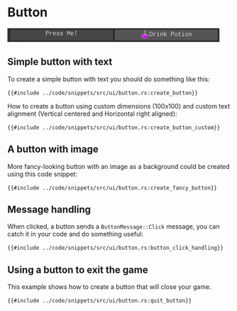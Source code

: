 # Button

![buttons](button.png)

## Simple button with text

To create a simple button with text you should do something like this:

```rust,no_run
{{#include ../code/snippets/src/ui/button.rs:create_button}}
```

How to create a button using custom dimensions (100x100) and custom text alignment (Vertical centered and Horizontal 
right aligned):

```rust,no_run
{{#include ../code/snippets/src/ui/button.rs:create_button_custom}}
```

## A button with image

More fancy-looking button with an image as a background could be created using this code snippet:

```rust,no_run
{{#include ../code/snippets/src/ui/button.rs:create_fancy_button}}
```

## Message handling

When clicked, a button sends a `ButtonMessage::Click` message, you can catch it in your code and do something
useful:

```rust,no_run
{{#include ../code/snippets/src/ui/button.rs:button_click_handling}}
```

## Using a button to exit the game

This example shows how to create a button that will close your game.

```rust,no_run
{{#include ../code/snippets/src/ui/button.rs:quit_button}}
```

